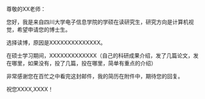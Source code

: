 尊敬的XX老师：

您好，我是来自四川大学电子信息学院的学硕在读研究生，研究方向是计算机视觉，希望申请您的博士生。

选择读博，原因是XXXXXXXXXXXXXX。

在硕士学习期间，XXXXXXXXXXXXX（自己的科研成果介绍，发了几篇论文，发在哪里，如果没有，投了几篇，投在哪里，简单有重点的介绍）

非常感谢您在百忙之中看完这封邮件，我的简历在附件中，期待您的回复。

祝您XXXX,XXXX！